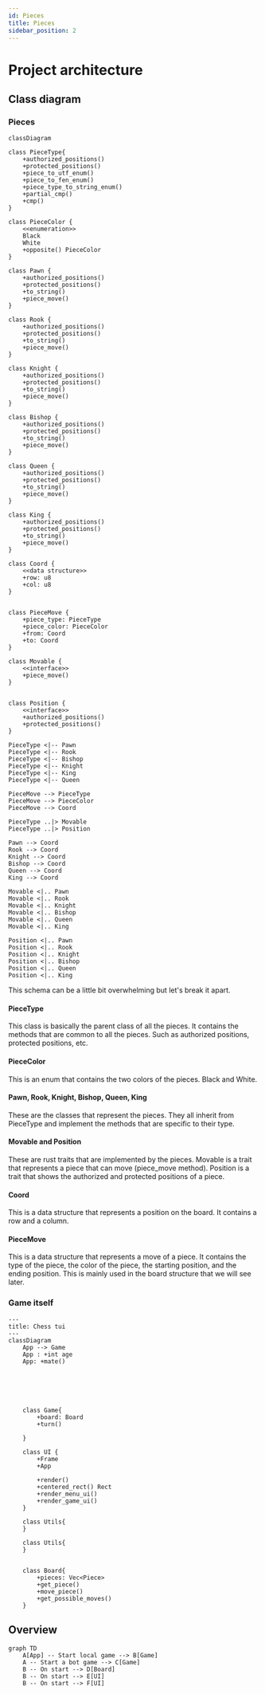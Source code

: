 ```yaml
---
id: Pieces
title: Pieces
sidebar_position: 2
---
```


# Project architecture

## Class diagram

### Pieces

```mermaid
classDiagram

class PieceType{
    +authorized_positions()
    +protected_positions()
    +piece_to_utf_enum()
    +piece_to_fen_enum()
    +piece_type_to_string_enum()
    +partial_cmp()
    +cmp()
}

class PieceColor {
    <<enumeration>>
    Black
    White
    +opposite() PieceColor
}

class Pawn {
    +authorized_positions()
    +protected_positions()
    +to_string()
    +piece_move()
}

class Rook {
    +authorized_positions()
    +protected_positions()
    +to_string()
    +piece_move()
}

class Knight {
    +authorized_positions()
    +protected_positions()
    +to_string()
    +piece_move()
}

class Bishop {
    +authorized_positions()
    +protected_positions()
    +to_string()
    +piece_move()
}

class Queen {
    +authorized_positions()
    +protected_positions()
    +to_string()
    +piece_move()
}

class King {
    +authorized_positions()
    +protected_positions()
    +to_string()
    +piece_move()
}

class Coord {
    <<data structure>>
    +row: u8
    +col: u8
}


class PieceMove {
    +piece_type: PieceType
    +piece_color: PieceColor
    +from: Coord
    +to: Coord
}

class Movable {
    <<interface>>
    +piece_move()
}


class Position {
    <<interface>>
    +authorized_positions()
    +protected_positions()
}

PieceType <|-- Pawn
PieceType <|-- Rook
PieceType <|-- Bishop
PieceType <|-- Knight
PieceType <|-- King
PieceType <|-- Queen

PieceMove --> PieceType
PieceMove --> PieceColor
PieceMove --> Coord

PieceType ..|> Movable
PieceType ..|> Position

Pawn --> Coord
Rook --> Coord
Knight --> Coord
Bishop --> Coord
Queen --> Coord
King --> Coord

Movable <|.. Pawn
Movable <|.. Rook
Movable <|.. Knight
Movable <|.. Bishop
Movable <|.. Queen
Movable <|.. King

Position <|.. Pawn
Position <|.. Rook
Position <|.. Knight
Position <|.. Bishop
Position <|.. Queen
Position <|.. King
```

This schema can be a little bit overwhelming but let's break it apart.

#### PieceType

This class is basically the parent class of all the pieces. It contains the methods that are common to all the pieces. Such as authorized positions, protected positions, etc.

#### PieceColor

This is an enum that contains the two colors of the pieces. Black and White.

#### Pawn, Rook, Knight, Bishop, Queen, King

These are the classes that represent the pieces. They all inherit from PieceType and implement the methods that are specific to their type.

#### Movable and Position

These are rust traits that are implemented by the pieces. Movable is a trait that represents a piece that can move (piece_move method). Position is a trait that shows the authorized and protected positions of a piece.

#### Coord

This is a data structure that represents a position on the board. It contains a row and a column.

#### PieceMove

This is a data structure that represents a move of a piece. It contains the type of the piece, the color of the piece, the starting position, and the ending position. This is mainly used in the board structure that we will see later.


### Game itself

```mermaid
---
title: Chess tui
---
classDiagram
    App --> Game
    App : +int age
    App: +mate()


    

    

    class Game{
        +board: Board
        +turn()

    }

    class UI {
        +Frame
        +App

        +render()
        +centered_rect() Rect
        +render_menu_ui()
        +render_game_ui()
    }

    class Utils{
    }

    class Utils{
    }


    class Board{
        +pieces: Vec<Piece>
        +get_piece()
        +move_piece()
        +get_possible_moves()
    }
```

## Overview

```mermaid
graph TD
    A[App] -- Start local game --> B[Game]
    A -- Start a bot game --> C[Game]
    B -- On start --> D[Board]
    B -- On start --> E[UI]
    B -- On start --> F[UI]
```

